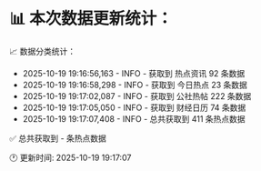 📊 本次数据更新统计：
==========================

📈 数据分类统计：
- 2025-10-19 19:16:56,163 - INFO - 获取到 热点资讯 92 条数据
- 2025-10-19 19:16:58,298 - INFO - 获取到 今日热点 23 条数据
- 2025-10-19 19:17:02,087 - INFO - 获取到 公社热帖 222 条数据
- 2025-10-19 19:17:05,050 - INFO - 获取到 财经日历 74 条数据
- 2025-10-19 19:17:07,408 - INFO - 总共获取到 411 条热点数据

✅ 总共获取到 - 条热点数据

🕐 更新时间: 2025-10-19 19:17:07
